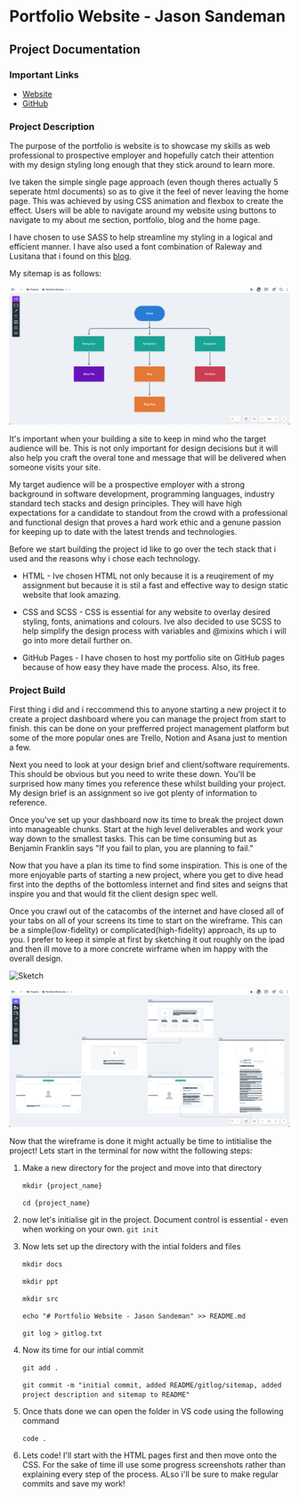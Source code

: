 # Portfolio Website - Jason Sandeman

## Project Documentation 

### Important Links
- [Website]()
- [GitHub]()

### Project Description
The purpose of the portfolio is website is to showcase my skills as web professional to prospective employer and hopefully catch their attention with my design styling long enough that they stick around to learn more.

Ive taken the simple single page approach (even though theres actually 5 seperate html documents) so as to give it the feel of never leaving the home page. This was achieved by using CSS animation and flexbox to create the effect. Users will be able to navigate around my website using buttons to navigate to my about me section, portfolio, blog and the home page.

I have chosen to use SASS to help streamline my styling in a logical and efficient manner. I have also used a font combination of Raleway and Lusitana that i found on this [blog](https://inkbotdesign.com/font-combinations/).



My sitemap is as follows: 

![Sitemap](./docs/sitemap.png)

It's important when your building a site to keep in mind who the target audience will be. This is not only important for design decisions but it will also help you craft the overal tone and message that will be delivered when someone visits your site. 

My target audience will be a prospective employer with a strong background in software development, programming languages, industry standard tech stacks and design principles. They will have high expectations for a candidate to standout from the crowd with a professional and functional design that proves a hard work ethic and a genune passion for keeping up to date with the latest trends and technologies.

Before we start building the project id like to go over the tech stack that i used and the reasons why i chose each technology. 

- HTML - Ive chosen HTML not only because it is a reuqirement of my assignment but because it is stil a fast and effective way to design static website that look amazing. 

- CSS and SCSS - CSS is essential for any website to overlay desired styling, fonts, animations and colours. Ive also decided to use SCSS to help simplify the design process with variables and @mixins which i will go into more detail further on.

- GitHub Pages - I have chosen to host my portfolio site on GitHub pages because of how easy they have made the process. Also, its free.

### Project Build

First thing i did and i reccommend this to anyone starting a new project it to create a project dashboard where you can manage the project from start to finish. this can be done on your prefferred project management platform but some of the more popular ones are Trello, Notion and Asana just to mention a few. 

Next you need to look at your design brief and client/software requirements. This should be obvious but you need to write these down. You'll be surprised how many times you reference these whilst building your project. My design brief is an assignment so ive got plenty of information to reference.

Once you've set up your dashboard now its time to break the project down into manageable chunks. Start at the high level deliverables and work your way down to the smallest tasks. This can be time consuming but as Benjamin Franklin says "If you fail to plan, you are planning to fail."

Now that you have a plan its time to find some inspiration. This is one of the more enjoyable parts of starting a new project, where you get to dive head first into the depths of the bottomless internet and find sites and seigns that inspire you and that would fit the client design spec well.

Once you crawl out of the catacombs of the internet and have closed all of your tabs on all of your screens its time to start on the wireframe. This can be a simple(low-fidelity) or complicated(high-fidelity) approach, its up to you. I prefer to keep it simple at first by sketching it out roughly on the ipad and then ill move to a more concrete wirframe when im happy with the overall design.  

![Sketch](./docs/sketch.png)

![wireframe](./docs/wireframe.png)

Now that the wireframe is done it might actually be time to intitialise the project! Lets start in the terminal for now witht the following steps:

1. Make a new directory for the project and move into that directory

    `mkdir {project_name}`

    `cd {project_name}`

2. now let's initialise git in the project. Document control is essential - even when working on your own.
    `git init`

3. Now lets set up the directory with the intial folders and files

    `mkdir docs`

    `mkdir ppt`

    `mkdir src`

    `echo "# Portfolio Website - Jason Sandeman" >> README.md`

    `git log > gitlog.txt`

4. Now its time for our intial commit

    `git add .`

    `git commit -m "initial commit, added README/gitlog/sitemap, added project description and sitemap to README"`

5. Once thats done we can open the folder in VS code using the following command

    `code .`

6. Lets code! I'll start with the HTML pages first and then move onto the CSS. For the sake of time ill use some progress screenshots rather than explaining every step of the process. ALso i'll be sure to make regular commits and save my work!

